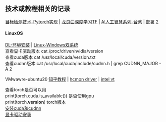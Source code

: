 
## 技术或教程相关的记录
[目标检测技术-Pytorch实现](https://xxx)  |   [龙良曲深度学习TF](https://www.youtube.com/watch?v=3fB6OyPW5LU&list=PLh7DRwYmUgh7swOvZUZ52LMeGDmjFH0nv)  |  [AI人工智慧系列-台湾](https://interactiveuandmetutorialsac.weebly.com/)  |  [部署](https://blog.csdn.net/u012328159/article/details/81101074) [2](https://blog.csdn.net/chongtong/article/details/96865687)  
####  LinuxOS 
[DL-环境安装](https://blog.csdn.net/u014754541/article/details/97108282?utm_medium=distribute.pc_relevant.none-task-blog-BlogCommendFromMachineLearnPai2-2.nonecase&depth_1-utm_source=distribute.pc_relevant.none-task-blog-BlogCommendFromMachineLearnPai2-2.nonecase)   |  [Linux-Windows双系统](https://blog.csdn.net/fesdgasdgasdg/article/details/54183577)  
查看显卡驱动版本 cat /proc/driver/nvidia/version  
查看cuda版本 cat  /usr/local/cuda/version.txt  
查看cudnn版本 cat /usr/local/cuda/include/cudnn.h | grep CUDNN_MAJOR -A 2  

VMwawre-ubuntu20 [知乎教程](https://zhuanlan.zhihu.com/p/442268322)  | [hcmon driver](http://www.noobyard.com/article/p-wtlfxuml-ew.html)  | [intel vt](https://blog.csdn.net/ABCAA1024/article/details/108468594)  



查看torch是否可以用  
print(torch.cuda.is_available())  是否使用gpu  
print(torch.__version__)  torch版本  
[安装cuda和cudnn](https://blog.csdn.net/jgj123321/article/details/104774786)  
[显卡驱动安装](https://blog.csdn.net/opencv_fjc/article/details/106094594)  
